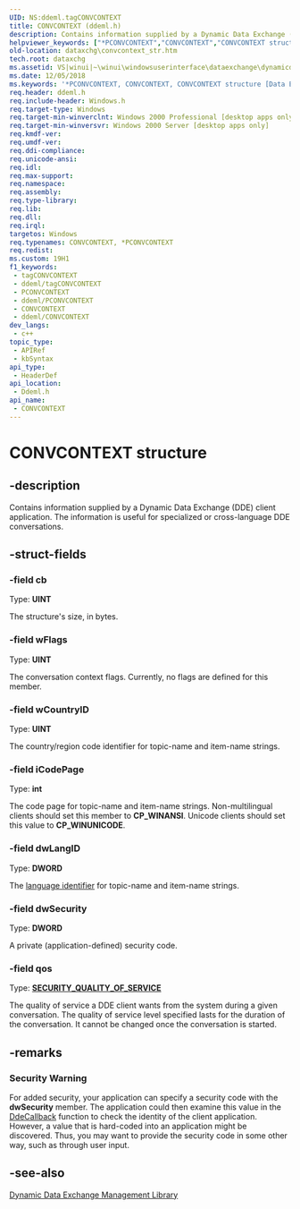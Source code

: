 ```yaml
---
UID: NS:ddeml.tagCONVCONTEXT
title: CONVCONTEXT (ddeml.h)
description: Contains information supplied by a Dynamic Data Exchange (DDE) client application. The information is useful for specialized or cross-language DDE conversations.
helpviewer_keywords: ["*PCONVCONTEXT","CONVCONTEXT","CONVCONTEXT structure [Data Exchange]","PCONVCONTEXT","PCONVCONTEXT structure pointer [Data Exchange]","_win32_CONVCONTEXT_str","_win32_convcontext_str_cpp","dataxchg.convcontext_str","ddeml/CONVCONTEXT","ddeml/PCONVCONTEXT","winui._win32_convcontext_str"]
old-location: dataxchg\convcontext_str.htm
tech.root: dataxchg
ms.assetid: VS|winui|~\winui\windowsuserinterface\dataexchange\dynamicdataexchangemanagementlibrary\dynamicdataexchangemanagementreference\dynamicdataexchangemanagementstructures\convcontext.htm
ms.date: 12/05/2018
ms.keywords: '*PCONVCONTEXT, CONVCONTEXT, CONVCONTEXT structure [Data Exchange], PCONVCONTEXT, PCONVCONTEXT structure pointer [Data Exchange], _win32_CONVCONTEXT_str, _win32_convcontext_str_cpp, dataxchg.convcontext_str, ddeml/CONVCONTEXT, ddeml/PCONVCONTEXT, winui._win32_convcontext_str'
req.header: ddeml.h
req.include-header: Windows.h
req.target-type: Windows
req.target-min-winverclnt: Windows 2000 Professional [desktop apps only]
req.target-min-winversvr: Windows 2000 Server [desktop apps only]
req.kmdf-ver: 
req.umdf-ver: 
req.ddi-compliance: 
req.unicode-ansi: 
req.idl: 
req.max-support: 
req.namespace: 
req.assembly: 
req.type-library: 
req.lib: 
req.dll: 
req.irql: 
targetos: Windows
req.typenames: CONVCONTEXT, *PCONVCONTEXT
req.redist: 
ms.custom: 19H1
f1_keywords:
 - tagCONVCONTEXT
 - ddeml/tagCONVCONTEXT
 - PCONVCONTEXT
 - ddeml/PCONVCONTEXT
 - CONVCONTEXT
 - ddeml/CONVCONTEXT
dev_langs:
 - c++
topic_type:
 - APIRef
 - kbSyntax
api_type:
 - HeaderDef
api_location:
 - Ddeml.h
api_name:
 - CONVCONTEXT
---
```


# CONVCONTEXT structure


## -description

Contains information supplied by a Dynamic Data Exchange (DDE) client application. The information is useful for specialized or cross-language DDE conversations.

## -struct-fields

### -field cb

Type: <b>UINT</b>

The structure's size, in bytes.

### -field wFlags

Type: <b>UINT</b>

The conversation context flags. Currently, no flags are defined for this member.

### -field wCountryID

Type: <b>UINT</b>

The country/region code identifier for topic-name and item-name strings.

### -field iCodePage

Type: <b>int</b>

The code page for topic-name and item-name strings. Non-multilingual clients should set this member to <b>CP_WINANSI</b>. Unicode clients should set this value to <b>CP_WINUNICODE</b>.

### -field dwLangID

Type: <b>DWORD</b>

The <a href="https://docs.microsoft.com/windows/desktop/Intl/language-identifier-constants-and-strings">language identifier</a> for topic-name and item-name strings.

### -field dwSecurity

Type: <b>DWORD</b>

A private (application-defined) security code.

### -field qos

Type: <b><a href="https://docs.microsoft.com/windows/desktop/api/winnt/ns-winnt-security_quality_of_service">SECURITY_QUALITY_OF_SERVICE</a></b>

The quality of service a DDE client wants from the system during a given conversation. The quality of service level specified lasts for the duration of the conversation. It cannot be changed once the conversation is started.

## -remarks

<h3><a id="Security_Warning"></a><a id="security_warning"></a><a id="SECURITY_WARNING"></a>Security Warning</h3>
For added security, your application can specify a security code with the <b>dwSecurity</b> member. The application could then examine this value in the <a href="https://docs.microsoft.com/windows/desktop/api/ddeml/nc-ddeml-pfncallback">DdeCallback</a> function to check the identity of the client application. However, a value that is hard-coded into an application might be discovered. Thus, you may want to provide the security code in some other way, such as through user input.

## -see-also

<a href="https://docs.microsoft.com/windows/desktop/dataxchg/dynamic-data-exchange-management-library">Dynamic Data Exchange Management Library</a>

